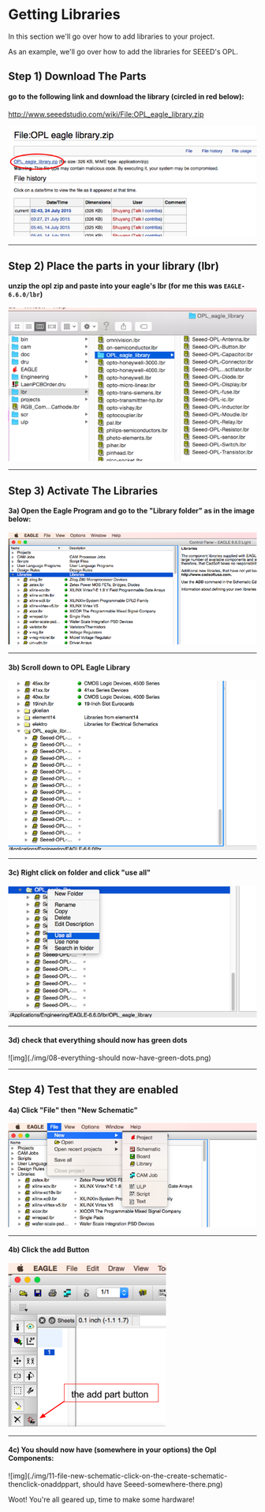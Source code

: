 # Getting Libraries

In this section we'll go over how to add libraries to your project.

As an example, we'll go over how to add the libraries for SEEED's OPL.

## Step 1) Download The Parts

#### go to the following link and download the library (circled in red below):

http://www.seeedstudio.com/wiki/File:OPL_eagle_library.zip

![img](./img/01-opl-download.png)

---

## Step 2) Place the parts in your library (lbr)

#### unzip the opl zip and paste into your eagle's lbr (for me this was `EAGLE-6.6.0/lbr`)

![img](./img/02-place-opl-in-eagle.png)

---

## Step 3) Activate The Libraries

#### 3a) Open the Eagle Program and go to the "Library folder" as in the image below:

![img](./img/05-open-eagle-and-expand-Libraries.png)

---

#### 3b) Scroll down to OPL Eagle Library

![img](./img/06-scroll-downto-OPL-Eagle-Libraries.png)

---

#### 3c) Right click on folder and click "use all"

![img](./img/07-right-click-on-folder-and-click-use-all.png)

---

#### 3d) check that everything should now has green dots

![img](./img/08-everything-should now-have-green-dots.png)

---

## Step 4) Test that they are enabled

#### 4a) Click "File" then "New Schematic"

![img](./img/09-file-new-schem)

---

#### 4b) Click the add Button

![img](./img/10-click-add-button.png)

---


#### 4c) You should now have (somewhere in your options) the Opl Components:

![img](./img/11-file-new-schematic-click-on-the-create-schematic-thenclick-onaddppart, should have Seeed-somewhere-there.png)


Woot! You're all geared up, time to make some hardware!
